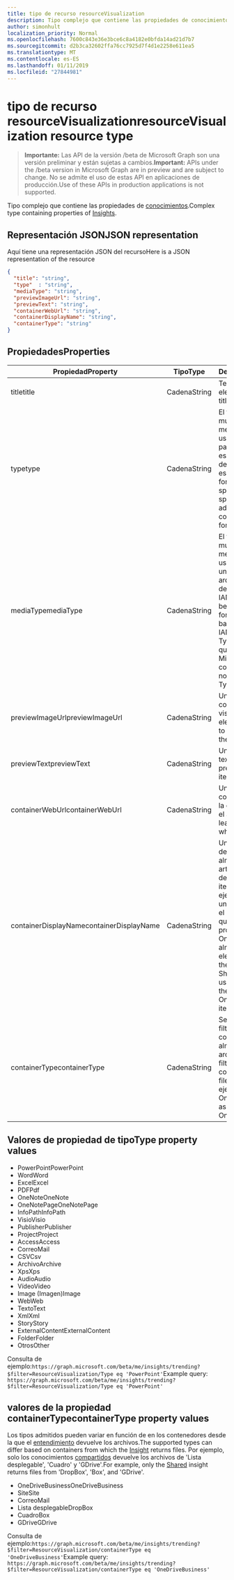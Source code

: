 ```yaml
---
title: tipo de recurso resourceVisualization
description: Tipo complejo que contiene las propiedades de conocimientos.
author: simonhult
localization_priority: Normal
ms.openlocfilehash: 7600c843e36e3bce6c8a4182e0bfda14ad21d7b7
ms.sourcegitcommit: d2b3ca32602ffa76cc7925d7f4d1e2258e611ea5
ms.translationtype: MT
ms.contentlocale: es-ES
ms.lasthandoff: 01/11/2019
ms.locfileid: "27844981"
---
```

# <a name="resourcevisualization-resource-type"></a><span data-ttu-id="01680-103">tipo de recurso resourceVisualization</span><span class="sxs-lookup"><span data-stu-id="01680-103">resourceVisualization resource type</span></span>

> <span data-ttu-id="01680-104">**Importante:** Las API de la versión /beta de Microsoft Graph son una versión preliminar y están sujetas a cambios.</span><span class="sxs-lookup"><span data-stu-id="01680-104">**Important:** APIs under the /beta version in Microsoft Graph are in preview and are subject to change.</span></span> <span data-ttu-id="01680-105">No se admite el uso de estas API en aplicaciones de producción.</span><span class="sxs-lookup"><span data-stu-id="01680-105">Use of these APIs in production applications is not supported.</span></span>

<span data-ttu-id="01680-106">Tipo complejo que contiene las propiedades de [conocimientos](insights.md).</span><span class="sxs-lookup"><span data-stu-id="01680-106">Complex type containing properties of [Insights](insights.md).</span></span>

## <a name="json-representation"></a><span data-ttu-id="01680-107">Representación JSON</span><span class="sxs-lookup"><span data-stu-id="01680-107">JSON representation</span></span>

<span data-ttu-id="01680-108">Aquí tiene una representación JSON del recurso</span><span class="sxs-lookup"><span data-stu-id="01680-108">Here is a JSON representation of the resource</span></span>

```json
{
  "title": "string",
  "type"  : "string",
  "mediaType": "string",
  "previewImageUrl": "string",
  "previewText": "string",
  "containerWebUrl": "string",
  "containerDisplayName": "string",
  "containerType": "string"
}
```

## <a name="properties"></a><span data-ttu-id="01680-109">Propiedades</span><span class="sxs-lookup"><span data-stu-id="01680-109">Properties</span></span>

| <span data-ttu-id="01680-110">Propiedad</span><span class="sxs-lookup"><span data-stu-id="01680-110">Property</span></span>              | <span data-ttu-id="01680-111">Tipo</span><span class="sxs-lookup"><span data-stu-id="01680-111">Type</span></span>          | <span data-ttu-id="01680-112">Descripción</span><span class="sxs-lookup"><span data-stu-id="01680-112">Description</span></span>  |
| -------------         |---------------| -------------|
| <span data-ttu-id="01680-113">title</span><span class="sxs-lookup"><span data-stu-id="01680-113">title</span></span>                 | <span data-ttu-id="01680-114">Cadena</span><span class="sxs-lookup"><span data-stu-id="01680-114">String</span></span>        | <span data-ttu-id="01680-115">Texto del título del elemento.</span><span class="sxs-lookup"><span data-stu-id="01680-115">The item's title text.</span></span>               |
| <span data-ttu-id="01680-116">type</span><span class="sxs-lookup"><span data-stu-id="01680-116">type</span></span>              | <span data-ttu-id="01680-117">Cadena</span><span class="sxs-lookup"><span data-stu-id="01680-117">String</span></span>        | <span data-ttu-id="01680-118">El tipo del elemento multimedia.</span><span class="sxs-lookup"><span data-stu-id="01680-118">The item's media type.</span></span> <span data-ttu-id="01680-119">Se puede usar para el filtrado para un archivo específico en función de un tipo específico.</span><span class="sxs-lookup"><span data-stu-id="01680-119">Can be used for filtering for a specific file based on a specific type.</span></span> <span data-ttu-id="01680-120">Vea más adelante para tipos compatibles.</span><span class="sxs-lookup"><span data-stu-id="01680-120">See below for supported types.</span></span> |
| <span data-ttu-id="01680-121">mediaType</span><span class="sxs-lookup"><span data-stu-id="01680-121">mediaType</span></span>             | <span data-ttu-id="01680-122">Cadena</span><span class="sxs-lookup"><span data-stu-id="01680-122">String</span></span>        | <span data-ttu-id="01680-123">El tipo del elemento multimedia.</span><span class="sxs-lookup"><span data-stu-id="01680-123">The item's media type.</span></span> <span data-ttu-id="01680-124">Se puede usar para el filtrado de un tipo específico de archivo basado en tipos de Mime de medios IANA compatibles.</span><span class="sxs-lookup"><span data-stu-id="01680-124">Can be used for for filtering for a specific type of file based on supported IANA Media Mime Types.</span></span> <span data-ttu-id="01680-125">Tenga en cuenta que no todos los tipos Mime de medios son compatibles.</span><span class="sxs-lookup"><span data-stu-id="01680-125">Note that not all Media Mime Types are supported.</span></span> |
| <span data-ttu-id="01680-126">previewImageUrl</span><span class="sxs-lookup"><span data-stu-id="01680-126">previewImageUrl</span></span>       | <span data-ttu-id="01680-127">Cadena</span><span class="sxs-lookup"><span data-stu-id="01680-127">String</span></span>        | <span data-ttu-id="01680-128">Una dirección URL conduce a la imagen de vista previa para el elemento.</span><span class="sxs-lookup"><span data-stu-id="01680-128">A URL leading to the preview image for the item.</span></span> |
| <span data-ttu-id="01680-129">previewText</span><span class="sxs-lookup"><span data-stu-id="01680-129">previewText</span></span>           | <span data-ttu-id="01680-130">Cadena</span><span class="sxs-lookup"><span data-stu-id="01680-130">String</span></span>        | <span data-ttu-id="01680-131">Una vista previa de texto para el elemento.</span><span class="sxs-lookup"><span data-stu-id="01680-131">A preview text for the item.</span></span> |
| <span data-ttu-id="01680-132">containerWebUrl</span><span class="sxs-lookup"><span data-stu-id="01680-132">containerWebUrl</span></span>       | <span data-ttu-id="01680-133">Cadena</span><span class="sxs-lookup"><span data-stu-id="01680-133">String</span></span>        | <span data-ttu-id="01680-134">Una ruta de acceso que conduce a la carpeta en la que está almacenado el artículo.</span><span class="sxs-lookup"><span data-stu-id="01680-134">A path leading to the folder in which the item is stored.</span></span> |
| <span data-ttu-id="01680-135">containerDisplayName</span><span class="sxs-lookup"><span data-stu-id="01680-135">containerDisplayName</span></span>  | <span data-ttu-id="01680-136">Cadena</span><span class="sxs-lookup"><span data-stu-id="01680-136">String</span></span>        | <span data-ttu-id="01680-137">Una cadena que describe donde está almacenado el artículo.</span><span class="sxs-lookup"><span data-stu-id="01680-137">A string describing where the item is stored.</span></span> <span data-ttu-id="01680-138">Por ejemplo, el nombre de un sitio de SharePoint o el nombre de usuario que identifica el propietario de la OneDrive para almacenar el elemento.</span><span class="sxs-lookup"><span data-stu-id="01680-138">For example, the name of a SharePoint site or the user name identifying the owner of the OneDrive storing the item.</span></span>  |
| <span data-ttu-id="01680-139">containerType</span><span class="sxs-lookup"><span data-stu-id="01680-139">containerType</span></span>         | <span data-ttu-id="01680-140">Cadena</span><span class="sxs-lookup"><span data-stu-id="01680-140">String</span></span> | <span data-ttu-id="01680-141">Se puede usar para filtrar por el tipo de contenedor en el que se almacena el archivo.</span><span class="sxs-lookup"><span data-stu-id="01680-141">Can be used for filtering by the type of container in which the file is stored.</span></span> <span data-ttu-id="01680-142">Por ejemplo, sitio o OneDriveBusiness.</span><span class="sxs-lookup"><span data-stu-id="01680-142">Such as Site or OneDriveBusiness.</span></span>       |

## <a name="type-property-values"></a><span data-ttu-id="01680-143">Valores de propiedad de tipo</span><span class="sxs-lookup"><span data-stu-id="01680-143">Type property values</span></span>
-   <span data-ttu-id="01680-144">PowerPoint</span><span class="sxs-lookup"><span data-stu-id="01680-144">PowerPoint</span></span>
-   <span data-ttu-id="01680-145">Word</span><span class="sxs-lookup"><span data-stu-id="01680-145">Word</span></span>
-   <span data-ttu-id="01680-146">Excel</span><span class="sxs-lookup"><span data-stu-id="01680-146">Excel</span></span>
-   <span data-ttu-id="01680-147">PDF</span><span class="sxs-lookup"><span data-stu-id="01680-147">Pdf</span></span>
-   <span data-ttu-id="01680-148">OneNote</span><span class="sxs-lookup"><span data-stu-id="01680-148">OneNote</span></span>
-   <span data-ttu-id="01680-149">OneNotePage</span><span class="sxs-lookup"><span data-stu-id="01680-149">OneNotePage</span></span>
-   <span data-ttu-id="01680-150">InfoPath</span><span class="sxs-lookup"><span data-stu-id="01680-150">InfoPath</span></span>
-   <span data-ttu-id="01680-151">Visio</span><span class="sxs-lookup"><span data-stu-id="01680-151">Visio</span></span>
-   <span data-ttu-id="01680-152">Publisher</span><span class="sxs-lookup"><span data-stu-id="01680-152">Publisher</span></span>
-   <span data-ttu-id="01680-153">Project</span><span class="sxs-lookup"><span data-stu-id="01680-153">Project</span></span>
-   <span data-ttu-id="01680-154">Access</span><span class="sxs-lookup"><span data-stu-id="01680-154">Access</span></span>
-   <span data-ttu-id="01680-155">Correo</span><span class="sxs-lookup"><span data-stu-id="01680-155">Mail</span></span>
-   <span data-ttu-id="01680-156">CSV</span><span class="sxs-lookup"><span data-stu-id="01680-156">Csv</span></span>
-   <span data-ttu-id="01680-157">Archivo</span><span class="sxs-lookup"><span data-stu-id="01680-157">Archive</span></span>
-   <span data-ttu-id="01680-158">Xps</span><span class="sxs-lookup"><span data-stu-id="01680-158">Xps</span></span>
-   <span data-ttu-id="01680-159">Audio</span><span class="sxs-lookup"><span data-stu-id="01680-159">Audio</span></span>
-   <span data-ttu-id="01680-160">Vídeo</span><span class="sxs-lookup"><span data-stu-id="01680-160">Video</span></span>
-   <span data-ttu-id="01680-161">Image (Imagen)</span><span class="sxs-lookup"><span data-stu-id="01680-161">Image</span></span>
-   <span data-ttu-id="01680-162">Web</span><span class="sxs-lookup"><span data-stu-id="01680-162">Web</span></span>
-   <span data-ttu-id="01680-163">Texto</span><span class="sxs-lookup"><span data-stu-id="01680-163">Text</span></span>
-   <span data-ttu-id="01680-164">Xml</span><span class="sxs-lookup"><span data-stu-id="01680-164">Xml</span></span>
-   <span data-ttu-id="01680-165">Story</span><span class="sxs-lookup"><span data-stu-id="01680-165">Story</span></span>
-   <span data-ttu-id="01680-166">ExternalContent</span><span class="sxs-lookup"><span data-stu-id="01680-166">ExternalContent</span></span>
-   <span data-ttu-id="01680-167">Folder</span><span class="sxs-lookup"><span data-stu-id="01680-167">Folder</span></span>
-   <span data-ttu-id="01680-168">Otros</span><span class="sxs-lookup"><span data-stu-id="01680-168">Other</span></span>

<span data-ttu-id="01680-169">Consulta de ejemplo:`https://graph.microsoft.com/beta/me/insights/trending?$filter=ResourceVisualization/Type eq 'PowerPoint'`</span><span class="sxs-lookup"><span data-stu-id="01680-169">Example query: `https://graph.microsoft.com/beta/me/insights/trending?$filter=ResourceVisualization/Type eq 'PowerPoint'`</span></span>

## <a name="containertype-property-values"></a><span data-ttu-id="01680-170">valores de la propiedad containerType</span><span class="sxs-lookup"><span data-stu-id="01680-170">containerType property values</span></span>
<span data-ttu-id="01680-171">Los tipos admitidos pueden variar en función de en los contenedores desde la que el [entendimiento](insights.md) devuelve los archivos.</span><span class="sxs-lookup"><span data-stu-id="01680-171">The supported types can differ based on containers from which the [Insight](insights.md) returns files.</span></span> <span data-ttu-id="01680-172">Por ejemplo, solo los conocimientos [compartidos](insights-shared.md) devuelve los archivos de 'Lista desplegable', 'Cuadro' y 'GDrive'.</span><span class="sxs-lookup"><span data-stu-id="01680-172">For example, only the [Shared](insights-shared.md) insight returns files from 'DropBox', 'Box', and 'GDrive'.</span></span>

-   <span data-ttu-id="01680-173">OneDriveBusiness</span><span class="sxs-lookup"><span data-stu-id="01680-173">OneDriveBusiness</span></span>
-   <span data-ttu-id="01680-174">Site</span><span class="sxs-lookup"><span data-stu-id="01680-174">Site</span></span>
-   <span data-ttu-id="01680-175">Correo</span><span class="sxs-lookup"><span data-stu-id="01680-175">Mail</span></span>
-   <span data-ttu-id="01680-176">Lista desplegable</span><span class="sxs-lookup"><span data-stu-id="01680-176">DropBox</span></span>
-   <span data-ttu-id="01680-177">Cuadro</span><span class="sxs-lookup"><span data-stu-id="01680-177">Box</span></span>
-   <span data-ttu-id="01680-178">GDrive</span><span class="sxs-lookup"><span data-stu-id="01680-178">GDrive</span></span>

<span data-ttu-id="01680-179">Consulta de ejemplo:`https://graph.microsoft.com/beta/me/insights/trending?$filter=ResourceVisualization/containerType eq 'OneDriveBusiness'`</span><span class="sxs-lookup"><span data-stu-id="01680-179">Example query: `https://graph.microsoft.com/beta/me/insights/trending?$filter=ResourceVisualization/containerType eq 'OneDriveBusiness'`</span></span>
